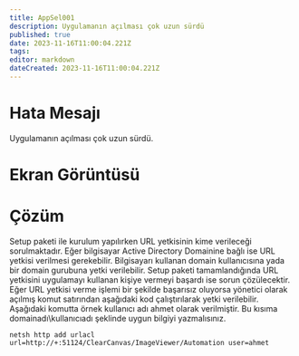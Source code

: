 ```yaml
---
title: AppSel001
description: Uygulamanın açılması çok uzun sürdü
published: true
date: 2023-11-16T11:00:04.221Z
tags: 
editor: markdown
dateCreated: 2023-11-16T11:00:04.221Z
---
```


# Hata Mesajı
Uygulamanın açılması çok uzun sürdü.

# Ekran Görüntüsü

# Çözüm
Setup paketi ile kurulum yapılırken URL yetkisinin kime verileceği sorulmaktadır. Eğer bilgisayar Active Directory Domainine bağlı ise URL yetkisi verilmesi gerekebilir. Bilgisayarı kullanan domain kullanıcısına yada bir domain gurubuna yetki verilebilir. Setup paketi tamamlandığında URL yetkisini uygulamayı kullanan kişiye vermeyi başardı ise sorun çözülecektir. Eğer URL yetkisi verme işlemi bir şekilde başarısız oluyorsa yönetici olarak açılmış komut satırından aşağıdaki kod çalıştırılarak yetki verilebilir. Aşağıdaki komutta örnek kullanıcı adı ahmet olarak verilmiştir. Bu kısıma domainadı\kullanıcıadı şeklinde uygun bilgiyi yazmalısınız.

`netsh http add urlacl url=http://+:51124/ClearCanvas/ImageViewer/Automation user=ahmet`